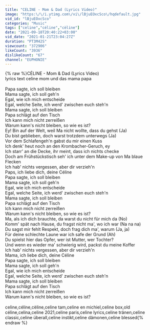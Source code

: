 ```yaml
---
title: "CELINE - Mom & Dad (Lyrics Video)"
image: "https:\/\/i.ytimg.com\/vi\/lBjuEOxcSco\/hqdefault.jpg"
vid_id: "lBjuEOxcSco"
categories: "Music"
tags: ["celine","céline","cèline"]
date: "2021-09-18T20:40:22+03:00"
vid_date: "2021-01-21T23:04:27Z"
duration: "PT3M42S"
viewcount: "372906"
likeCount: "3936"
dislikeCount: "67"
channel: "EUPHONIE"
---
```

{% raw %}CÉLINE - Mom &amp; Dad (Lyrics Video)<br />lyrics text celine mom und das mama papa<br /><br />Papa sagte, ich soll bleiben<br />Mama sagte, ich soll geh'n<br />Egal, wie ich mich entscheide<br />Egal, welche Seite, ich werd' zwischen euch steh'n<br />Mama sagte, ich soll bleiben<br />Papa schlägt auf den Tisch<br />Ich kann mich nicht zerreißen<br />Warum kann's nicht bleiben, so wie es ist?<br />Ey! Bin auf der Welt, weil Ma nicht wollte, dass du gehst (Ja)<br />Du bist geblieben, doch warst trotzdem unterwegs (Ja)<br />Vor dem Schlafengeh'n gabst du mir еinen Kuss<br />Ich denk' heut noch an dеn Krombacher-Geruch, ey<br />Ich starr' an die Decke, ihr meint, dass ich nichts checke<br />Doch am Frühstückstisch seh' ich unter dem Make-up von Ma blaue Flecken<br />Ich hab' nichts vergessen, aber dir verzieh'n<br />Paps, ich liebe dich, deine Céline<br />Papa sagte, ich soll bleiben<br />Mama sagte, ich soll geh'n<br />Egal, wie ich mich entscheide<br />Egal, welche Seite, ich werd' zwischen euch steh'n<br />Mama sagte, ich soll bleiben<br />Papa schlägt auf den Tisch<br />Ich kann mich nicht zerreißen<br />Warum kann's nicht bleiben, so wie es ist?<br />Ma, als ich dich brauchte, da warst du nicht für mich da (No)<br />Komm' spät nach Hause, du fragst nicht ma', wo ich war (Na na na)<br />Du sagst mir fehlt Respekt, doch frag dich ma', warum (Ja, ja)<br />Für deine schlechte Laune war ich safe der Grund (Ah)<br />Du spielst hier das Opfer, wer ist Mutter, wer Tochter?<br />Und wenn es wieder ma' schwierig wird, packst du meine Koffer<br />Ich hab' nichts vergessen, aber dir verzieh'n<br />Mama, ich liebe dich, deine Céline<br />Papa sagte, ich soll bleiben<br />Mama sagte, ich soll geh'n<br />Egal, wie ich mich entscheide<br />Egal, welche Seite, ich werd' zwischen euch steh'n<br />Mama sagte, ich soll bleiben<br />Papa schlägt auf den Tisch<br />Ich kann mich nicht zerreißen<br />Warum kann's nicht bleiben, so wie es ist?<br /><br />celine,céline,cèline,celine tam,celine en michiel,celine box,old céline,celina,celine 2021,celine paris,celine lyrics,celine tränen,celine classic,celine überall,celine instikt,celine dämonen,celine blessed{% endraw %}
